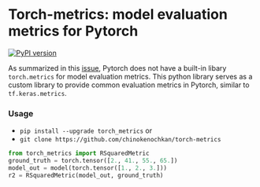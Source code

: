 # Torch-metrics: model evaluation metrics for Pytorch
[![PyPI version](https://badge.fury.io/py/torch_metrics.svg)](https://badge.fury.io/py/torch_metrics)

As summarized in this [issue](https://github.com/pytorch/pytorch/issues/22439), Pytorch does not have a built-in libary `torch.metrics` for model evaluation metrics. This python library serves as a custom library to provide common evaluation metrics in Pytorch, similar to `tf.keras.metrics`. 

### Usage

- `pip install --upgrade torch_metrics` or 
- `git clone https://github.com/chinokenochkan/torch-metrics`

```python
from torch_metrics import RSquaredMetric
ground_truth = torch.tensor([2., 41., 55., 65.])
model_out = model(torch.tensor([1., 2., 3.]))
r2 = RSquaredMetric(model_out, ground_truth)
```


